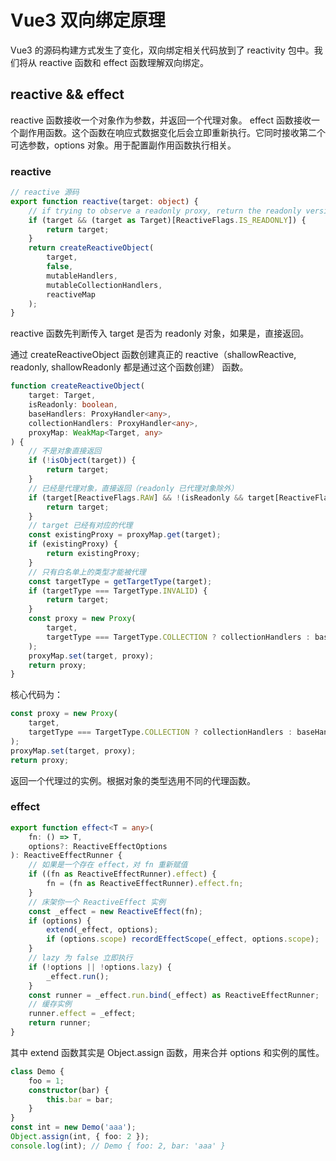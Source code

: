 # Vue3 双向绑定原理

Vue3 的源码构建方式发生了变化，双向绑定相关代码放到了 reactivity 包中。我们将从 reactive 函数和 effect 函数理解双向绑定。

## reactive && effect

reactive 函数接收一个对象作为参数，并返回一个代理对象。
effect 函数接收一个副作用函数。这个函数在响应式数据变化后会立即重新执行。它同时接收第二个可选参数，options 对象。用于配置副作用函数执行相关。

### reactive

```ts
// reactive 源码
export function reactive(target: object) {
    // if trying to observe a readonly proxy, return the readonly version.
    if (target && (target as Target)[ReactiveFlags.IS_READONLY]) {
        return target;
    }
    return createReactiveObject(
        target,
        false,
        mutableHandlers,
        mutableCollectionHandlers,
        reactiveMap
    );
}
```

reactive 函数先判断传入 target 是否为 readonly 对象，如果是，直接返回。

通过 createReactiveObject 函数创建真正的 reactive（shallowReactive, readonly, shallowReadonly 都是通过这个函数创建） 函数。

```ts
function createReactiveObject(
    target: Target,
    isReadonly: boolean,
    baseHandlers: ProxyHandler<any>,
    collectionHandlers: ProxyHandler<any>,
    proxyMap: WeakMap<Target, any>
) {
    // 不是对象直接返回
    if (!isObject(target)) {
        return target;
    }
    // 已经是代理对象，直接返回（readonly 已代理对象除外）
    if (target[ReactiveFlags.RAW] && !(isReadonly && target[ReactiveFlags.IS_REACTIVE])) {
        return target;
    }
    // target 已经有对应的代理
    const existingProxy = proxyMap.get(target);
    if (existingProxy) {
        return existingProxy;
    }
    // 只有白名单上的类型才能被代理
    const targetType = getTargetType(target);
    if (targetType === TargetType.INVALID) {
        return target;
    }
    const proxy = new Proxy(
        target,
        targetType === TargetType.COLLECTION ? collectionHandlers : baseHandlers
    );
    proxyMap.set(target, proxy);
    return proxy;
}
```

核心代码为：

```ts
const proxy = new Proxy(
    target,
    targetType === TargetType.COLLECTION ? collectionHandlers : baseHandlers
);
proxyMap.set(target, proxy);
return proxy;
```

返回一个代理过的实例。根据对象的类型选用不同的代理函数。

### effect

```ts
export function effect<T = any>(
    fn: () => T,
    options?: ReactiveEffectOptions
): ReactiveEffectRunner {
    // 如果是一个存在 effect，对 fn 重新赋值
    if ((fn as ReactiveEffectRunner).effect) {
        fn = (fn as ReactiveEffectRunner).effect.fn;
    }
    // 床架你一个 ReactiveEffect 实例
    const _effect = new ReactiveEffect(fn);
    if (options) {
        extend(_effect, options);
        if (options.scope) recordEffectScope(_effect, options.scope);
    }
    // lazy 为 false 立即执行
    if (!options || !options.lazy) {
        _effect.run();
    }
    const runner = _effect.run.bind(_effect) as ReactiveEffectRunner;
    // 缓存实例
    runner.effect = _effect;
    return runner;
}
```

其中 extend 函数其实是 Object.assign 函数，用来合并 options 和实例的属性。

```ts
class Demo {
    foo = 1;
    constructor(bar) {
        this.bar = bar;
    }
}
const int = new Demo('aaa');
Object.assign(int, { foo: 2 });
console.log(int); // Demo { foo: 2, bar: 'aaa' }
```
